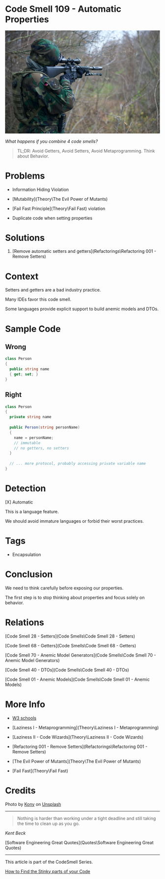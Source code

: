 # Code Smell 109 - Automatic Properties

![Code Smell 109 - Automatic Properties](kony-v2ogJh_Pbxg-unsplash.jpg)

*What happens if you combine 4 code smells?*

> TL;DR: Avoid Getters, Avoid Setters, Avoid Metaprogramming. Think about Behavior.

# Problems

- Information Hiding Violation

- [Mutability](Theory\The Evil Power of Mutants)

- [Fail Fast Principle](Theory\Fail Fast) violation

- Duplicate code when setting properties

# Solutions

1. [Remove automatic setters and getters](Refactorings\Refactoring 001 - Remove Setters)

# Context

Setters and getters are a bad industry practice.

Many IDEs favor this code smell. 

Some languages provide explicit support to build anemic models and DTOs.

# Sample Code

## Wrong

[Gist Url]: # (https://gist.github.com/mcsee/2353f11cfb336aaeda194c4a11a21324)
```csharp
class Person
{
  public string name 
  { get; set; }
}
```

## Right

[Gist Url]: # (https://gist.github.com/mcsee/198d8a232bd1abf52cda0884fb96bc5f)
```csharp
class Person
{
  private string name  
  
  public Person(string personName)
  {
    name = personName;
    // immutable
    // no getters, no setters
  }

  // ... more protocol, probably accessing private variable name
}
```

# Detection

[X] Automatic 

This is a language feature.

We should avoid immature languages or forbid their worst practices.

# Tags

- Encapsulation

# Conclusion

We need to think carefully before exposing our properties.

The first step is to stop thinking about properties and focus solely on behavior.

# Relations

[Code Smell 28 - Setters](Code Smells\Code Smell 28 - Setters)

[Code Smell 68 - Getters](Code Smells\Code Smell 68 - Getters)

[Code Smell 70 - Anemic Model Generators](Code Smells\Code Smell 70 - Anemic Model Generators)

[Code Smell 40 - DTOs](Code Smells\Code Smell 40 - DTOs)

[Code Smell 01 - Anemic Models](Code Smells\Code Smell 01 - Anemic Models)

# More Info

- [W3 schools](https://www.w3schools.com/cs/cs_properties.php)

- [Laziness I - Metaprogramming](Theory\Laziness I - Metaprogramming)

- [Laziness II - Code Wizards](Theory\Laziness II - Code Wizards)

- [Refactoring 001 - Remove Setters](Refactorings\Refactoring 001 - Remove Setters)

- [The Evil Power of Mutants](Theory\The Evil Power of Mutants)

- [Fail Fast](Theory\Fail Fast)

# Credits

Photo by [Kony](https://unsplash.com/@konyxyzx) on [Unsplash](https://unsplash.com/s/photos/shoot)
  
* * *

> Nothing is harder than working under a tight deadline and still taking the time to clean up as you go.

_Kent Beck_
 
[Software Engineering Great Quotes](Quotes\Software Engineering Great Quotes)

* * *

This article is part of the CodeSmell Series.

[How to Find the Stinky parts of your Code]()